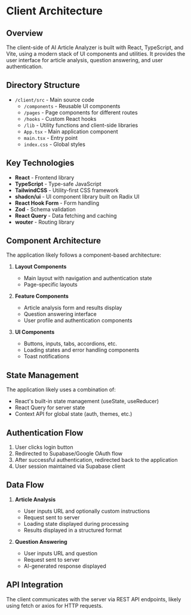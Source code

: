 # Client Architecture

## Overview

The client-side of AI Article Analyzer is built with React, TypeScript, and Vite, using a modern stack of UI components and utilities. It provides the user interface for article analysis, question answering, and user authentication.

## Directory Structure

- `/client/src` - Main source code
  - `/components` - Reusable UI components
  - `/pages` - Page components for different routes
  - `/hooks` - Custom React hooks
  - `/lib` - Utility functions and client-side libraries
  - `App.tsx` - Main application component
  - `main.tsx` - Entry point
  - `index.css` - Global styles

## Key Technologies

- **React** - Frontend library
- **TypeScript** - Type-safe JavaScript
- **TailwindCSS** - Utility-first CSS framework
- **shadcn/ui** - UI component library built on Radix UI
- **React Hook Form** - Form handling
- **Zod** - Schema validation
- **React Query** - Data fetching and caching
- **wouter** - Routing library

## Component Architecture

The application likely follows a component-based architecture:

1. **Layout Components**

   - Main layout with navigation and authentication state
   - Page-specific layouts

2. **Feature Components**

   - Article analysis form and results display
   - Question answering interface
   - User profile and authentication components

3. **UI Components**
   - Buttons, inputs, tabs, accordions, etc.
   - Loading states and error handling components
   - Toast notifications

## State Management

The application likely uses a combination of:

- React's built-in state management (useState, useReducer)
- React Query for server state
- Context API for global state (auth, themes, etc.)

## Authentication Flow

1. User clicks login button
2. Redirected to Supabase/Google OAuth flow
3. After successful authentication, redirected back to the application
4. User session maintained via Supabase client

## Data Flow

1. **Article Analysis**

   - User inputs URL and optionally custom instructions
   - Request sent to server
   - Loading state displayed during processing
   - Results displayed in a structured format

2. **Question Answering**
   - User inputs URL and question
   - Request sent to server
   - AI-generated response displayed

## API Integration

The client communicates with the server via REST API endpoints, likely using fetch or axios for HTTP requests.
